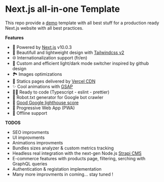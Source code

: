 # Next.js all-in-one Template 

This repo provide a [demo](https://nextjs-template.flosrn.vercel.app) template with all best stuff for a production ready Next.js website with all best practices.

**Features**

- 🚀 Powered by [Next.js](https://nextjs.org/) v10.0.3
- 🍃 Beautifull and lightweight design with [Tailwindcss v2](https://tailwindcss.com)
- 🌐 Internationalization support (fr/en)
- 🌙 Custom and efficient light/dark mode switcher inspired by github design
- 🏞 Images optimizations
- 🔺 Statics pages delivered by [Vercel CDN](https://vercel.com)
- ✨ Cool animations with [GSAP](https://greensock.com/gsap/)
- 👨‍💻 Ready to code (Typescript - eslint - prettier)
- 🤖 Robot.txt generator for Google bot crawler
- 💯 [Good Google lighthouse score](https://developers.google.com/speed/pagespeed/insights/?hl=fr&url=https%3A%2F%2Fnextjs-template.flosrn.vercel.app)
- 📱 Progressive Web App (PWA)
- 📴 Offline support



**TODOS** 

- SEO improvments
- UI improvments
- Animations improvments
- Bundles sizes analyzer & custom metrics tracking
- Headless real integration with the next-gen Node.js [Strapi CMS](https://strapi.io/)
- E-commerce features with products page, filtering, serching with GraphQL queries
- Authentication & registation implementation
- Many more improvments in coming... stay tuned !

